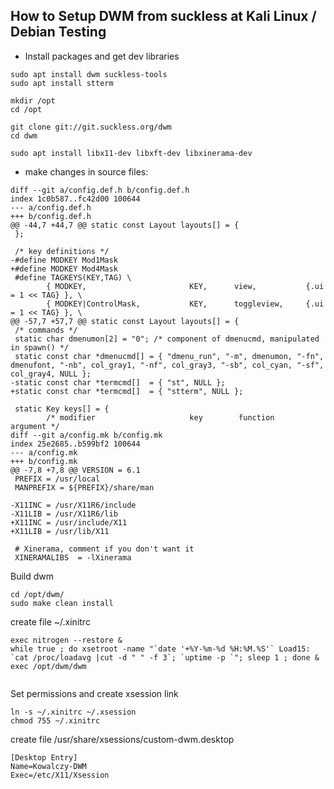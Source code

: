 ## How to Setup DWM from suckless at Kali Linux / Debian Testing 

* Install packages and get dev libraries

```
sudo apt install dwm suckless-tools
sudo apt install stterm

mkdir /opt
cd /opt

git clone git://git.suckless.org/dwm
cd dwm

sudo apt install libx11-dev libxft-dev libxinerama-dev

```

* make changes in source files:

```
diff --git a/config.def.h b/config.def.h
index 1c0b587..fc42d00 100644
--- a/config.def.h
+++ b/config.def.h
@@ -44,7 +44,7 @@ static const Layout layouts[] = {
 };
 
 /* key definitions */
-#define MODKEY Mod1Mask
+#define MODKEY Mod4Mask
 #define TAGKEYS(KEY,TAG) \
        { MODKEY,                       KEY,      view,           {.ui = 1 << TAG} }, \
        { MODKEY|ControlMask,           KEY,      toggleview,     {.ui = 1 << TAG} }, \
@@ -57,7 +57,7 @@ static const Layout layouts[] = {
 /* commands */
 static char dmenumon[2] = "0"; /* component of dmenucmd, manipulated in spawn() */
 static const char *dmenucmd[] = { "dmenu_run", "-m", dmenumon, "-fn", dmenufont, "-nb", col_gray1, "-nf", col_gray3, "-sb", col_cyan, "-sf", col_gray4, NULL };
-static const char *termcmd[]  = { "st", NULL };
+static const char *termcmd[]  = { "stterm", NULL };
 
 static Key keys[] = {
        /* modifier                     key        function        argument */
diff --git a/config.mk b/config.mk
index 25e2685..b599bf2 100644
--- a/config.mk
+++ b/config.mk
@@ -7,8 +7,8 @@ VERSION = 6.1
 PREFIX = /usr/local
 MANPREFIX = ${PREFIX}/share/man
 
-X11INC = /usr/X11R6/include
-X11LIB = /usr/X11R6/lib
+X11INC = /usr/include/X11
+X11LIB = /usr/lib/X11
 
 # Xinerama, comment if you don't want it
 XINERAMALIBS  = -lXinerama

```

Build dwm 

```
cd /opt/dwm/
sudo make clean install 

```

create file ~/.xinitrc

```
exec nitrogen --restore &
while true ; do xsetroot -name "`date '+%Y-%m-%d %H:%M.%S'` Load15: `cat /proc/loadavg |cut -d " " -f 3`; `uptime -p `"; sleep 1 ; done &
exec /opt/dwm/dwm


```

Set permissions and create xsession link 

```
ln -s ~/.xinitrc ~/.xsession
chmod 755 ~/.xinitrc

```

create file /usr/share/xsessions/custom-dwm.desktop

```
[Desktop Entry]
Name=Kowalczy-DWM
Exec=/etc/X11/Xsession
```



